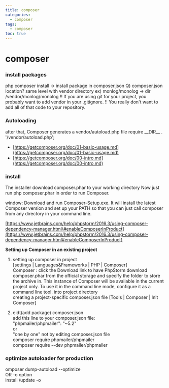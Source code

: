 ```yaml
---
title: composer
categories:
  - composer
tags:
  - composer
toc: true
---
```


# composer

### install packages 

php composer install -&gt; install package in composer.json Q\) composer.json location? same level with vendor directory ex\) monlog/monolog -&gt; dir /vendor/monlog/monolog !! If you are using git for your project, you probably want to add vendor in your .gitignore. !! You really don't want to add all of that code to your repository.

### Autoloading

after that, Composer generates a vendor/autoload.php file require \_\_DIR\_\_ . '/vendor/autoload.php';

* [https://getcomposer.org/doc/01-basic-usage.md](https://getcomposer.org/doc/01-basic-usage.md)
* [https://getcomposer.org/doc/00-intro.md](https://getcomposer.org/doc/00-intro.md)

### install

The installer download composer.phar to your working directory Now just run php composer.phar in order to run Composer.

window: Download and run Composer-Setup.exe. It will install the latest Composer version and set up your PATH so that you can just call composer from any directory in your command line.

[https://www.jetbrains.com/help/phpstorm/2016.3/using-composer-dependency-manager.html\#enableComposerInProduct](https://www.jetbrains.com/help/phpstorm/2016.3/using-composer-dependency-manager.html#enableComposerInProduct)

**Setting up Composer in an existing project** 

1. setting up composer in project  
\[settings \| Languages&Frameworks \| PHP \| Composer\]  
Composer : click the Download link to have PhpStorm download composer.phar from the official storage and specify the folder to store the archive in. This instance of Composer will be available in the current project only. To use it in the command line mode, configure it as a command line tool. into project directory  
creating a project-specific composer.json file \[Tools \| Composer \| Init Composer\]



2. eidt\(add package\) composer.json   
add this line to your composer.json file:   
"phpmailer/phpmailer": "~5.2"  
 or  
"one by one" not by editing composer.json file  
 composer require phpmailer/phpmailer      
 composer require --dev phpmailer/phpmailer    

### optimize autoloader for production

omposer dump-autoload --optimize  
OR  -o option   
install /update -o

